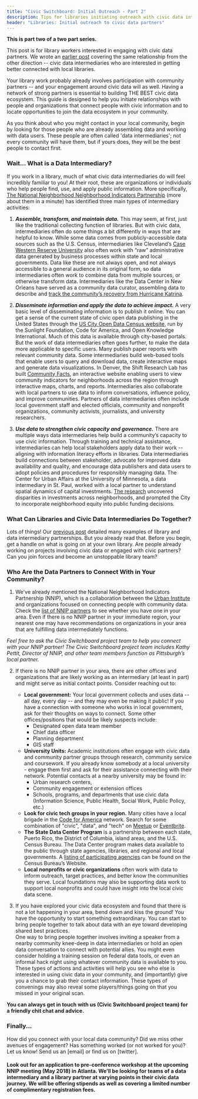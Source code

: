 ```yaml
---
title: "Civic Switchboard: Initial Outreach - Part 2"
description: Tips for libraries initiating outreach with civic data intermediaries
header: "Libraries: Initial outreach to civic data partners"
---
```

 
**This is part two of a two part series.**
 
This post is for library workers interested in engaging with civic data partners.  We wrote an [earlier post](https://civic-switchboard.github.io/updates/post_2) covering the same relationship from the other direction -- civic data intermediaries who are interested in getting better connected with local libraries.  

Your library work probably already involves participation with community partners -- and your engagement around civic data will as well.  Having a network of strong partners is essential to building THE BEST civic data ecosystem.  This guide is designed to help you initiate relationships with people and organizations that connect people with civic information and to locate opportunities to join the data ecosystem in your community.   

As you think about who you might contact in your local community, begin by looking for those people who are already assembling data and working with data users. These people are often called 'data intermediaries'; not every community will have them, but if yours does, they will be the best people to contact first.
 
### Wait... What is a Data Intermediary?
 
If you work in a library, much of what civic data intermediaries do will feel incredibly familiar to you! At their root, these are organizations or individuals who help people find, use, and apply public information. More specifically, [The National Neighborhood Neighborhood Indicators Partnership](https://www.neighborhoodindicators.org/) (more about them in a minute) has identified three main types of intermediary activities:
 
1. **_Assemble, transform, and maintain data._**
This may seem, at first, just like the traditional collecting function of libraries. But with civic data, intermediaries often do some things a bit differently in ways that are helpful to know. While some data comes from publicly-accessible data sources such as the U.S. Census, intermediaries like Cleveland’s [Case Western Reserve University](http://neocando.case.edu/) also often work with “raw” administrative data generated by business processes within state and local governments. Data like these are not always open, and not always accessible to a general audience in its original form, so data intermediaries often work to combine data from multiple sources, or otherwise transform data. Intermediaries like the Data Center in New Orleans have served as a community data curator, assembling data to describe and [track the community’s recovery from Hurricane Katrina](https://www.datacenterresearch.org/data-resources/katrina/impact/). 
 
2. **_Disseminate information and apply the data to achieve impact._** A very basic level of disseminating information is to publish it online. You can get a sense of the current state of civic open data publishing in the United States through the [US City Open Data Census website](http://us-city.census.okfn.org/), run by the Sunlight Foundation, Code for America, and Open Knowledge International. Much of this data is available through city-based portals. But the work of data intermediaries often goes further, to make the data more applicable to specific users. Many publish paper reports with relevant community data. Some intermediaries build web-based tools that enable users to query and download data, create interactive maps and generate data visualizations. In Denver, the Shift Research Lab has built [Community Facts](http://denvermetrodata.org/), an interactive website enabling users to view community indicators for neighborhoods across the region through interactive maps, charts, and reports. Intermediaries also collaborate with local partners to use data to inform conversations, influence policy, and improve communities. Partners of data intermediaries often include local government staff and elected officials, community and nonprofit organizations, community activists, journalists, and university researchers.
 
3. **_Use data to strengthen civic capacity and governance._** 
There are multiple ways data intermediaries help build a community’s capacity to use civic information. Through training and technical assistance, intermediaries can help local stakeholders apply data to their work -- aligning with information literacy efforts in libraries.  Data intermediaries build connections between stakeholder, advocate for improved data availability and quality, and encourage data publishers and data users to adopt policies and procedures for responsibly managing data. The Center for Urban Affairs at the University of Minnesota, a data intermediary in St. Paul, worked with a local partner to understand spatial dynamics of capital investments. [The research](http://www.cura.umn.edu/publications/catalog/kncbr-1417) uncovered disparities in investments across neighborhoods, and prompted the City to incorporate neighborhood equity into public funding decisions.
 
 
### What Can Libraries and Civic Data Intermediaries Do Together?
 
Lots of things! Our [previous post](https://civic-switchboard.github.io/updates/post_2) detailed many examples of library and data intermediary partnerships. But you already read that. Before you begin, get a handle on what is going on at your own library.  Are people already working on projects involving civic data or engaged with civic partners? Can you join forces and become an unstoppable library team?    
 
### Who Are the Data Partners to Connect With in Your Community?
 
1. We've already mentioned the National Neighborhood Indicators Partnership (NNIP), which is a collaboration between the [Urban Institute](https://www.urban.org/) and organizations focused on connecting people with community data. Check the [list of NNIP partners](https://www.neighborhoodindicators.org/partners/profiles) to see whether you have one in your area. Even if there is no NNIP partner in your immediate region, your nearest one may have recommendations on organizations in your area that are fulfilling data intermediately functions.   

*Feel free to ask the Civic Switchboard project team to help you connect with your NNIP partner! The Civic Switchboard project team includes Kathy Pettit, Director of NNIP, and other team members function as Pittsburgh’s local partner.*
 
2. If there is no NNIP partner in your area, there are other offices and organizations that are likely working as an intermediary (at least in part) and might serve as initial contact points. Consider reaching out to:  
   * **Local government:**  Your local government collects and uses data -- all day, every day -- and they may even be making it public!  If you have a connection with someone who works in local government, ask for their thoughts on ways to connect.  Some other offices/positions that would be likely suspects include:    
     * Designated open data team member  
     * Chief data officer   
     * Planning department   
     * GIS staff    
   * **University Units:** Academic institutions often engage with civic data and community partner groups through research, community service and coursework.  If you already know somebody at a local university - engage them first and ask for their assistance connecting with their network.  Potential contacts at a nearby university may be found in:   
     * Urban research centers,    
     * Community engagement or extension offices    
     * Schools, programs, and departments that use civic data (Information Science, Public Health, Social Work, Public Policy, etc.)      
   * **Look for civic tech groups in your region.** Many cities have a local brigade in the [Code for America](https://brigade.codeforamerica.org/brigade/) network. Search for some combination of "civic", "data", and "tech" on [Meetup](https://www.meetup.com/) or [Eventbrite](https://www.eventbrite.com/).  
   * **The State Data Center Program** is a partnership between each state, Puerto Rico, the District of Columbia, island areas, and the U.S. Census Bureau. The Data Center program makes data available to the public through state agencies, libraries, and regional and local governments.  A [listing of participating agencies](https://www.census.gov/about/partners/sdc/member-network.html) can be found on the Census Bureau’s Website.  
   * **Local nonprofits or civic organizations** often work with data to inform outreach, target practices, and better know the communities they serve. Local foundations may also be supporting data work to support local nonprofits and could have insight into the local civic data scene.  
 
3. If you have explored your civic data ecosystem and found that there is not a lot happening in your area, bend down and kiss the ground! You have the opportunity to start something extraordinary. You can start to bring people together to talk about data with an eye toward developing shared best practices.   
One way to bring people together involves inviting a speaker from a nearby community knee-deep in data intermediaries or hold an open data conversation to connect with potential allies. You might even consider holding a training session on federal data tools, or even an informal hack night using whatever community data is available to you. These types of actions and activities will help you see who else is interested in using civic data in your community, and (importantly) give you a chance to grab their contact information. These types of convenings may also reveal some players/things going on that you missed in your original scan.   
 
**You can always get in touch with us (Civic Switchboard project team) for a friendly chit chat and advice.**
 
### Finally...
How did you connect with your local data community? Did we miss other avenues of engagement?  Has something worked (or not worked for you)?  Let us know!  Send us an [email] or find us on [twitter].
 
#### Look out for an application to pre-conference workshop at the upcoming NNIP meeting (May 2018) in Atlanta.  We’ll be looking for teams of a data intermediary and a library partner at varying points in their civic data journey.  We will be offering  stipends as well as covering a limited number of complimentary registration fees.
